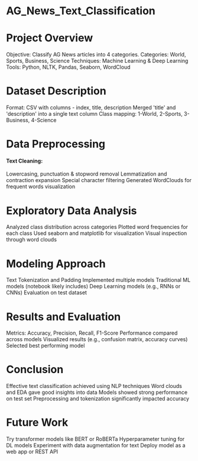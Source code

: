 # AG_News_Text_Classification
# Project Overview
Objective: Classify AG News articles into 4 categories.
Categories: World, Sports, Business, Science
Techniques: Machine Learning & Deep Learning
Tools: Python, NLTK, Pandas, Seaborn, WordCloud

# Dataset Description
Format: CSV with columns - index, title, description
Merged 'title' and 'description' into a single text column
Class mapping: 1-World, 2-Sports, 3-Business, 4-Science

# Data Preprocessing
#### Text Cleaning:
Lowercasing, punctuation & stopword removal
Lemmatization and contraction expansion
Special character filtering
Generated WordClouds for frequent words visualization

# Exploratory Data Analysis
Analyzed class distribution across categories
Plotted word frequencies for each class
Used seaborn and matplotlib for visualization
Visual inspection through word clouds

# Modeling Approach
Text Tokenization and Padding
Implemented multiple models
Traditional ML models (notebook likely includes)
Deep Learning models (e.g., RNNs or CNNs)
Evaluation on test dataset

# Results and Evaluation
Metrics: Accuracy, Precision, Recall, F1-Score
Performance compared across models
Visualized results (e.g., confusion matrix, accuracy curves)
Selected best performing model

# Conclusion
Effective text classification achieved using NLP techniques
Word clouds and EDA gave good insights into data
Models showed strong performance on test set
Preprocessing and tokenization significantly impacted accuracy

# Future Work
Try transformer models like BERT or RoBERTa
Hyperparameter tuning for DL models
Experiment with data augmentation for text
Deploy model as a web app or REST API








